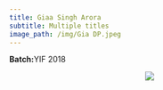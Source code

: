 ```yaml
---
title: Giaa Singh Arora
subtitle: Multiple titles
image_path: /img/Gia DP.jpeg
---
```


<p><b>Batch:</b>YIF 2018</p>

<p align="center">
<img src="../../img/Gia DP.jpg"></p>


